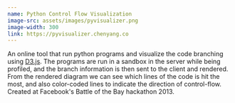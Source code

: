 ```yaml
---
name: Python Control Flow Visualization
image-src: assets/images/pyvisualizer.png
image-width: 300
link: https://pyvisualizer.chenyang.co
---
```


An online tool that run python programs and visualize the code branching using
[D3.js](https://d3js.org/). The programs are run in a sandbox in
the server while being profiled, and the branch information is then sent to the
client and rendered. From the rendered diagram we can see which lines of the
code is hit the most, and also color-coded lines to indicate the direction of
control-flow. Created at Facebook's Battle of the Bay hackathon 2013.
